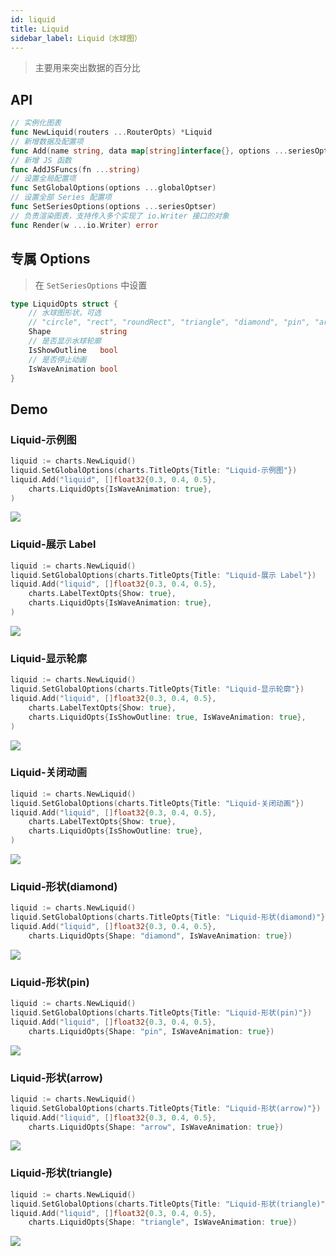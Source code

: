 ```yaml
---
id: liquid
title: Liquid
sidebar_label: Liquid（水球图）
---
```


> 主要用来突出数据的百分比

## API
```go
// 实例化图表
func NewLiquid(routers ...RouterOpts) *Liquid
// 新增数据及配置项
func Add(name string, data map[string]interface{}, options ...seriesOptser) *Liquid
// 新增 JS 函数
func AddJSFuncs(fn ...string)
// 设置全局配置项
func SetGlobalOptions(options ...globalOptser)
// 设置全部 Series 配置项
func SetSeriesOptions(options ...seriesOptser)
// 负责渲染图表，支持传入多个实现了 io.Writer 接口的对象
func Render(w ...io.Writer) error
```

## 专属 Options
> 在 `SetSeriesOptions` 中设置
```go
type LiquidOpts struct {
    // 水球图形状，可选
    // "circle", "rect", "roundRect", "triangle", "diamond", "pin", "arrow", "none"
    Shape           string
    // 是否显示水球轮廓
    IsShowOutline   bool
    // 是否停止动画
    IsWaveAnimation bool
}
```

## Demo

### Liquid-示例图
```go
liquid := charts.NewLiquid()
liquid.SetGlobalOptions(charts.TitleOpts{Title: "Liquid-示例图"})
liquid.Add("liquid", []float32{0.3, 0.4, 0.5},
    charts.LiquidOpts{IsWaveAnimation: true},
)
```
![](https://user-images.githubusercontent.com/19553554/52347061-03c34f00-2a5c-11e9-9bd3-5176f9ea24a6.gif)


### Liquid-展示 Label
```go
liquid := charts.NewLiquid()
liquid.SetGlobalOptions(charts.TitleOpts{Title: "Liquid-展示 Label"})
liquid.Add("liquid", []float32{0.3, 0.4, 0.5},
    charts.LabelTextOpts{Show: true},
    charts.LiquidOpts{IsWaveAnimation: true},
)
```
![](https://user-images.githubusercontent.com/19553554/52347117-248ba480-2a5c-11e9-8402-5a94054dca50.gif)


### Liquid-显示轮廓
```go
liquid := charts.NewLiquid()
liquid.SetGlobalOptions(charts.TitleOpts{Title: "Liquid-显示轮廓"})
liquid.Add("liquid", []float32{0.3, 0.4, 0.5},
    charts.LabelTextOpts{Show: true},
    charts.LiquidOpts{IsShowOutline: true, IsWaveAnimation: true},
)
```
![](https://user-images.githubusercontent.com/19553554/52347152-3bca9200-2a5c-11e9-9d76-9fdd634eee48.gif)


### Liquid-关闭动画
```go
liquid := charts.NewLiquid()
liquid.SetGlobalOptions(charts.TitleOpts{Title: "Liquid-关闭动画"})
liquid.Add("liquid", []float32{0.3, 0.4, 0.5},
    charts.LabelTextOpts{Show: true},
    charts.LiquidOpts{IsShowOutline: true},
)
```
![](https://user-images.githubusercontent.com/19553554/52347196-5270e900-2a5c-11e9-9352-1b5d06237b1e.png)


### Liquid-形状(diamond)
```go
liquid := charts.NewLiquid()
liquid.SetGlobalOptions(charts.TitleOpts{Title: "Liquid-形状(diamond)"})
liquid.Add("liquid", []float32{0.3, 0.4, 0.5},
    charts.LiquidOpts{Shape: "diamond", IsWaveAnimation: true})
```
![](https://user-images.githubusercontent.com/19553554/52347239-69afd680-2a5c-11e9-811a-464bf795206b.gif)


### Liquid-形状(pin)
```go
liquid := charts.NewLiquid()
liquid.SetGlobalOptions(charts.TitleOpts{Title: "Liquid-形状(pin)"})
liquid.Add("liquid", []float32{0.3, 0.4, 0.5},
    charts.LiquidOpts{Shape: "pin", IsWaveAnimation: true})
```
![](https://user-images.githubusercontent.com/19553554/52347274-80562d80-2a5c-11e9-87d3-a83b15117eb7.gif)


### Liquid-形状(arrow)
```go
liquid := charts.NewLiquid()
liquid.SetGlobalOptions(charts.TitleOpts{Title: "Liquid-形状(arrow)"})
liquid.Add("liquid", []float32{0.3, 0.4, 0.5},
    charts.LiquidOpts{Shape: "arrow", IsWaveAnimation: true})
```
![](https://user-images.githubusercontent.com/19553554/52347342-a380dd00-2a5c-11e9-855c-ea751bc95482.gif)


### Liquid-形状(triangle)
```go
liquid := charts.NewLiquid()
liquid.SetGlobalOptions(charts.TitleOpts{Title: "Liquid-形状(triangle)"})
liquid.Add("liquid", []float32{0.3, 0.4, 0.5},
    charts.LiquidOpts{Shape: "triangle", IsWaveAnimation: true})
```
![](https://user-images.githubusercontent.com/19553554/52347361-af6c9f00-2a5c-11e9-8b70-0025c1a60b09.gif)

